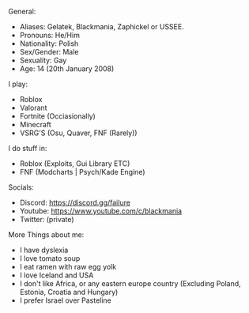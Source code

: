 General:
  - Aliases: Gelatek, Blackmania, Zaphickel or USSEE.
  - Pronouns: He/Him
  - Nationality: Polish
  - Sex/Gender: Male
  - Sexuality: Gay
  - Age: 14 (20th January 2008)

I play:
  - Roblox
  - Valorant
  - Fortnite (Occiasionally)
  - Minecraft
  - VSRG'S (Osu, Quaver, FNF (Rarely))

I do stuff in:
  - Roblox (Exploits, Gui Library ETC)
  - FNF (Modcharts | Psych/Kade Engine)

Socials:
  - Discord: https://discord.gg/failure
  - Youtube: https://www.youtube.com/c/blackmania
  - Twitter: (private)

More Things about me:
  - I have dyslexia
  - I love tomato soup
  - I eat ramen with raw egg yolk
  - I love Iceland and USA
  - I don't like Africa, or any eastern europe country (Excluding Poland, Estonia, Croatia and Hungary)
  - I prefer Israel over Pasteline
